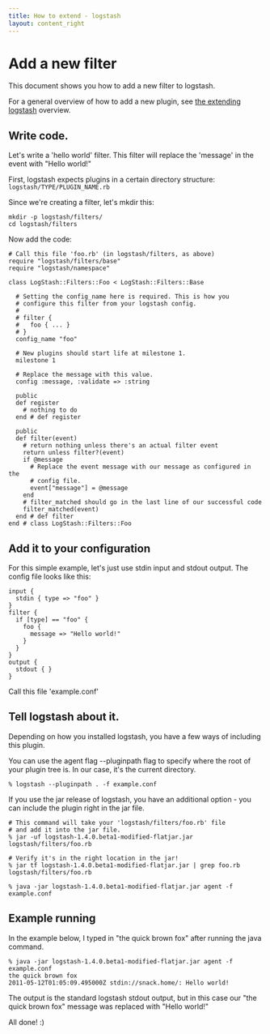 ```yaml
---
title: How to extend - logstash
layout: content_right
---
```

# Add a new filter

This document shows you how to add a new filter to logstash.

For a general overview of how to add a new plugin, see [the extending
logstash](.) overview.

## Write code.

Let's write a 'hello world' filter. This filter will replace the 'message' in
the event with "Hello world!"

First, logstash expects plugins in a certain directory structure: `logstash/TYPE/PLUGIN_NAME.rb`

Since we're creating a filter, let's mkdir this:

    mkdir -p logstash/filters/
    cd logstash/filters

Now add the code:

    # Call this file 'foo.rb' (in logstash/filters, as above)
    require "logstash/filters/base"
    require "logstash/namespace"

    class LogStash::Filters::Foo < LogStash::Filters::Base

      # Setting the config_name here is required. This is how you
      # configure this filter from your logstash config.
      #
      # filter {
      #   foo { ... }
      # }
      config_name "foo"

      # New plugins should start life at milestone 1.
      milestone 1

      # Replace the message with this value.
      config :message, :validate => :string

      public
      def register
        # nothing to do
      end # def register

      public
      def filter(event)
        # return nothing unless there's an actual filter event
        return unless filter?(event)
        if @message
          # Replace the event message with our message as configured in the
          # config file.
          event["message"] = @message
        end
        # filter_matched should go in the last line of our successful code 
        filter_matched(event)
      end # def filter
    end # class LogStash::Filters::Foo

## Add it to your configuration

For this simple example, let's just use stdin input and stdout output.
The config file looks like this:

    input { 
      stdin { type => "foo" } 
    }
    filter {
      if [type] == "foo" {
        foo {
          message => "Hello world!"
        }
      }
    }
    output {
      stdout { }
    }

Call this file 'example.conf'

## Tell logstash about it.

Depending on how you installed logstash, you have a few ways of including this
plugin.

You can use the agent flag --pluginpath flag to specify where the root of your
plugin tree is. In our case, it's the current directory.

    % logstash --pluginpath . -f example.conf

If you use the jar release of logstash, you have an additional option - you can
include the plugin right in the jar file.

    # This command will take your 'logstash/filters/foo.rb' file
    # and add it into the jar file.
    % jar -uf logstash-1.4.0.beta1-modified-flatjar.jar logstash/filters/foo.rb

    # Verify it's in the right location in the jar!
    % jar tf logstash-1.4.0.beta1-modified-flatjar.jar | grep foo.rb
    logstash/filters/foo.rb

    % java -jar logstash-1.4.0.beta1-modified-flatjar.jar agent -f example.conf

## Example running

In the example below, I typed in "the quick brown fox" after running the java
command.

    % java -jar logstash-1.4.0.beta1-modified-flatjar.jar agent -f example.conf
    the quick brown fox   
    2011-05-12T01:05:09.495000Z stdin://snack.home/: Hello world!

The output is the standard logstash stdout output, but in this case our "the
quick brown fox" message was replaced with "Hello world!"

All done! :)
